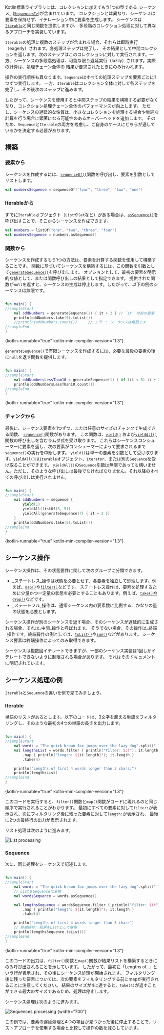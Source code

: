 [//]: # (title: シーケンス)

Kotlin標準ライブラリには、コレクションに加えてもう1つの型である_シーケンス_ ([`Sequence<T>`](https://kotlinlang.org/api/latest/jvm/stdlib/kotlin.sequences/-sequence/index.html))が含まれています。
コレクションとは異なり、シーケンスは要素を保持せず、イテレーション中に要素を生成します。
シーケンスは[`Iterable`](https://kotlinlang.org/api/latest/jvm/stdlib/kotlin.collections/-iterable/index.html)と同じ関数を提供しますが、
多段階のコレクション処理に対して異なるアプローチを実装しています。

`Iterable`の処理に複数のステップが含まれる場合、それらは即時実行（eagerly）されます。各処理ステップは完了し、
その結果として中間コレクションを返します。次のステップはこのコレクションに対して実行されます。一方、シーケンスの多段階処理は、可能な限り遅延実行（lazily）されます。実際の計算は、処理チェーン全体の
結果が要求されたときにのみ行われます。

操作の実行順序も異なります。`Sequence`はすべての処理ステップを要素ごとに1つずつ実行します。
一方、`Iterable`はコレクション全体に対して各ステップを完了し、その後次のステップに進みます。

したがって、シーケンスを使用すると中間ステップの結果を構築する必要がなくなり、コレクション処理チェーン全体のパフォーマンスが向上します。
ただし、シーケンスの遅延的な性質は、小さなコレクションを処理する場合や単純な計算を行う場合に顕著になる可能性のあるオーバーヘッドを追加します。
そのため、`Sequence`と`Iterable`の両方を考慮し、ご自身のケースにどちらが適しているかを決定する必要があります。

## 構築

### 要素から

シーケンスを作成するには、[`sequenceOf()`](https://kotlinlang.org/api/latest/jvm/stdlib/kotlin.sequences/sequence-of.html)関数を呼び出し、要素を引数としてリストします。

```kotlin
val numbersSequence = sequenceOf("four", "three", "two", "one")
```

### Iterableから

すでに`Iterable`オブジェクト（`List`や`Set`など）がある場合は、[`asSequence()`](https://kotlinlang.org/api/latest/jvm/stdlib/kotlin.collections/as-sequence.html)を呼び出すことで、そこからシーケンスを作成できます。

```kotlin
val numbers = listOf("one", "two", "three", "four")
val numbersSequence = numbers.asSequence()

```

### 関数から

シーケンスを作成するもう1つの方法は、要素を計算する関数を使用して構築することです。
関数に基づいてシーケンスを構築するには、この関数を引数として[`generateSequence()`](https://kotlinlang.org/api/latest/jvm/stdlib/kotlin.sequences/generate-sequence.html)を呼び出します。
オプションとして、最初の要素を明示的な値として、または関数呼び出しの結果として指定できます。
提供された関数が`null`を返すと、シーケンスの生成は停止します。したがって、以下の例のシーケンスは無限です。

```kotlin

fun main() {
//sampleStart
    val oddNumbers = generateSequence(1) { it + 2 } // `it` は前の要素
    println(oddNumbers.take(5).toList())
    //println(oddNumbers.count())     // エラー: シーケンスは無限です
//sampleEnd
}
```
{kotlin-runnable="true" kotlin-min-compiler-version="1.3"}

`generateSequence()`で有限シーケンスを作成するには、必要な最後の要素の後に`null`を返す関数を提供します。

```kotlin

fun main() {
//sampleStart
    val oddNumbersLessThan10 = generateSequence(1) { if (it < 8) it + 2 else null }
    println(oddNumbersLessThan10.count())
//sampleEnd
}
```
{kotlin-runnable="true" kotlin-min-compiler-version="1.3"}

### チャンクから

最後に、シーケンス要素を1つずつ、または任意のサイズのチャンクで生成できる関数、
[`sequence()`](https://kotlinlang.org/api/latest/jvm/stdlib/kotlin.sequences/sequence.html)関数があります。
この関数は、[`yield()`](https://kotlinlang.org/api/latest/jvm/stdlib/kotlin.sequences/-sequence-scope/yield.html)
および[`yieldAll()`](https://kotlinlang.org/api/latest/jvm/stdlib/kotlin.sequences/-sequence-scope/yield-all.html)関数の呼び出しを含むラムダ式を受け取ります。
これらはシーケンスコンシューマーに要素を返し、次の要素がコンシューマーによって要求されるまで`sequence()`の実行を中断します。
`yield()`は単一の要素を引数として受け取ります。`yieldAll()`は`Iterable`オブジェクト、`Iterator`、または別の`Sequence`を受け取ることができます。
`yieldAll()`の`Sequence`引数は無限であっても構いません。ただし、そのような呼び出しは最後でなければなりません。それ以降のすべての呼び出しは実行されません。

```kotlin

fun main() {
//sampleStart
    val oddNumbers = sequence {
        yield(1)
        yieldAll(listOf(3, 5))
        yieldAll(generateSequence(7) { it + 2 })
    }
    println(oddNumbers.take(5).toList())
//sampleEnd
}
```
{kotlin-runnable="true" kotlin-min-compiler-version="1.3"}

## シーケンス操作

シーケンス操作は、その状態要件に関して次のグループに分類できます。

*   _ステートレス_操作は状態を必要とせず、各要素を独立して処理します。例えば、[`map()`](collection-transformations.md#map)や[`filter()`](collection-filtering.md)などです。
    ステートレス操作は、要素を処理するために少量かつ一定量の状態を必要とすることもあります。例えば、[`take()`や`drop()`](collection-parts.md)などです。
*   _ステートフル_操作は、通常シーケンス内の要素数に比例する、かなりの量の状態を必要とします。

シーケンス操作が別のシーケンスを返す場合、そのシーケンスが遅延的に生成される場合、それは_中間_操作と呼ばれます。
そうでない場合、その操作は_終端_操作です。終端操作の例としては、[`toList()`](constructing-collections.md#copy)や[`sum()`](collection-aggregate.md)などがあります。
シーケンス要素は終端操作によってのみ取得できます。

シーケンスは複数回イテレートできますが、一部のシーケンス実装は1回しかイテレートできないように制限される場合があります。
それはそのドキュメントに明記されています。

## シーケンス処理の例

`Iterable`と`Sequence`の違いを例で見てみましょう。

### Iterable

単語のリストがあるとします。以下のコードは、3文字を超える単語をフィルタリングし、そのような最初の4つの単語の長さを出力します。

```kotlin

fun main() {    
//sampleStart
    val words = "The quick brown fox jumps over the lazy dog".split(" ")
    val lengthsList = words.filter { println("filter: $it"); it.length > 3 }
        .map { println("length: ${it.length}"); it.length }
        .take(4)

    println("Lengths of first 4 words longer than 3 chars:")
    println(lengthsList)
//sampleEnd
}
```
{kotlin-runnable="true" kotlin-min-compiler-version="1.3"}

このコードを実行すると、`filter()`関数と`map()`関数がコードに現れるのと同じ順序で実行されることがわかります。
最初にすべての要素に対して`filter:`が表示され、次にフィルタリング後に残った要素に対して`length:`が表示され、
最後に2つの最終行の出力が表示されます。

リスト処理は次のように進みます。

![List processing](list-processing.svg)

### Sequence

次に、同じ処理をシーケンスで記述します。

```kotlin

fun main() {
//sampleStart
    val words = "The quick brown fox jumps over the lazy dog".split(" ")
    // ListをSequenceに変換
    val wordsSequence = words.asSequence()

    val lengthsSequence = wordsSequence.filter { println("filter: $it"); it.length > 3 }
        .map { println("length: ${it.length}"); it.length }
        .take(4)

    println("Lengths of first 4 words longer than 3 chars")
    // 終端操作: 結果をListとして取得
    println(lengthsSequence.toList())
//sampleEnd
}
```
{kotlin-runnable="true" kotlin-min-compiler-version="1.3"}

このコードの出力は、`filter()`関数と`map()`関数が結果リストを構築するときにのみ呼び出されることを示しています。
したがって、最初に「Lengths of..」という行が表示され、その後にシーケンス処理が開始されます。
フィルタリング後に残った要素については、次の要素をフィルタリングする前にmapが実行されることに注意してください。
結果のサイズが4に達すると、`take(4)`が返すことができる最大のサイズであるため、処理は停止します。

シーケンス処理は次のように進みます。

![Sequences processing](sequence-processing.svg) {width="700"}

この例では、要素の遅延処理と4つの項目が見つかった後に停止することで、リストアプローチを使用する場合と比較して操作の数を減らしています。